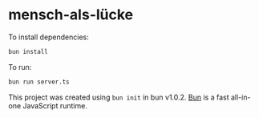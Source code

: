 # mensch-als-lücke

To install dependencies:

```bash
bun install
```

To run:

```bash
bun run server.ts
```

This project was created using `bun init` in bun v1.0.2. [Bun](https://bun.sh) is a fast all-in-one JavaScript runtime.
